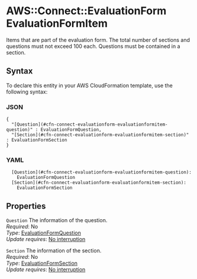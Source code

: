 # AWS::Connect::EvaluationForm EvaluationFormItem<a name="aws-properties-connect-evaluationform-evaluationformitem"></a>

Items that are part of the evaluation form\. The total number of sections and questions must not exceed 100 each\. Questions must be contained in a section\.

## Syntax<a name="aws-properties-connect-evaluationform-evaluationformitem-syntax"></a>

To declare this entity in your AWS CloudFormation template, use the following syntax:

### JSON<a name="aws-properties-connect-evaluationform-evaluationformitem-syntax.json"></a>

```
{
  "[Question](#cfn-connect-evaluationform-evaluationformitem-question)" : EvaluationFormQuestion,
  "[Section](#cfn-connect-evaluationform-evaluationformitem-section)" : EvaluationFormSection
}
```

### YAML<a name="aws-properties-connect-evaluationform-evaluationformitem-syntax.yaml"></a>

```
  [Question](#cfn-connect-evaluationform-evaluationformitem-question): 
    EvaluationFormQuestion
  [Section](#cfn-connect-evaluationform-evaluationformitem-section): 
    EvaluationFormSection
```

## Properties<a name="aws-properties-connect-evaluationform-evaluationformitem-properties"></a>

`Question`  <a name="cfn-connect-evaluationform-evaluationformitem-question"></a>
The information of the question\.  
*Required*: No  
*Type*: [EvaluationFormQuestion](aws-properties-connect-evaluationform-evaluationformquestion.md)  
*Update requires*: [No interruption](https://docs.aws.amazon.com/AWSCloudFormation/latest/UserGuide/using-cfn-updating-stacks-update-behaviors.html#update-no-interrupt)

`Section`  <a name="cfn-connect-evaluationform-evaluationformitem-section"></a>
The information of the section\.  
*Required*: No  
*Type*: [EvaluationFormSection](aws-properties-connect-evaluationform-evaluationformsection.md)  
*Update requires*: [No interruption](https://docs.aws.amazon.com/AWSCloudFormation/latest/UserGuide/using-cfn-updating-stacks-update-behaviors.html#update-no-interrupt)